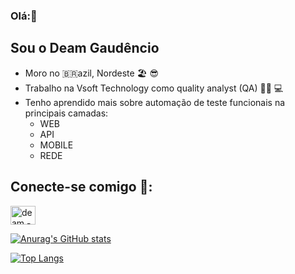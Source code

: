 ### Olá:👋
## Sou o Deam Gaudêncio
- Moro no 🇧🇷azil, Nordeste 🏖️ 😎
- Trabalho na Vsoft Technology como quality analyst (QA) 👨‍💻 💻
- Tenho aprendido mais sobre automação de teste funcionais na principais camadas:
  -  WEB 
  -  API
  -  MOBILE
  -  REDE

## Conecte-se comigo 🤙:
<a href="https://www.linkedin.com/in/deam-gaud%C3%AAncio-01bb3b114/" target = "_blank">
<img align= "center" alt="deam - linkedin" height = "30" width="40" src="https://cdn.jsdelivr.net/gh/devicons/devicon/icons/linkedin/linkedin-original.svg" style="max-width:100%;" 
</a>

  <p>
    
   ![Anurag's GitHub stats](https://github-readme-stats.vercel.app/api?username=deamgaudencioramos&show_icons=true&theme=radical)
  </p>

</a>

[![Top Langs](https://github-readme-stats.vercel.app/api/top-langs/?username=deamgaudencioramos&hide=javascript,html)](https://github.com/deamgaudencioramos/github-readme-stats)


